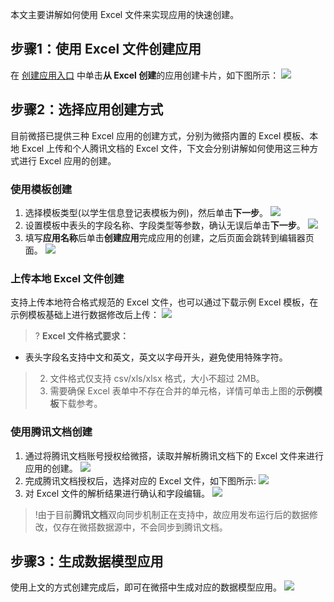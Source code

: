 
本文主要讲解如何使用 Excel 文件来实现应用的快速创建。

## 步骤1：使用 Excel 文件创建应用
在 [创建应用入口](https://console.cloud.tencent.com/lowcode/create) 中单击**从 Excel 创建**的应用创建卡片，如下图所示：
![](https://qcloudimg.tencent-cloud.cn/raw/bf78aa097d41ffa219a392e1141a3a4b.png)

## 步骤2：选择应用创建方式
目前微搭已提供三种 Excel 应用的创建方式，分别为微搭内置的 Excel 模板、本地 Excel 上传和个人腾讯文档的 Excel 文件，下文会分别讲解如何使用这三种方式进行 Excel 应用的创建。



### 使用模板创建

1. 选择模板类型(以学生信息登记表模板为例)，然后单击**下一步**。
![](https://qcloudimg.tencent-cloud.cn/raw/f8198d83d874b91be3f9f6ab3613d65b.png)
2. 设置模板中表头的字段名称、字段类型等参数，确认无误后单击**下一步**。
![](https://qcloudimg.tencent-cloud.cn/raw/de406194d59e5e856a3869d5ba27d4e6.png)
3. 填写**应用名称**后单击**创建应用**完成应用的创建，之后页面会跳转到编辑器页面。
![](https://qcloudimg.tencent-cloud.cn/raw/37fbc79bfa0ad798fc6292c857364fe5.png)


### 上传本地 Excel 文件创建
支持上传本地符合格式规范的 Excel 文件，也可以通过下载示例 Excel 模板，在示例模板基础上进行数据修改后上传：
![](https://qcloudimg.tencent-cloud.cn/raw/ee962ff91942f772b99c78a6c9ea5516.png)
>? **Excel 文件格式要求：**
- 表头字段名支持中文和英文，英文以字母开头，避免使用特殊字符。
>2. 文件格式仅支持 csv/xls/xlsx 格式，大小不超过 2MB。
>3. 需要确保 Excel 表单中不存在合并的单元格，详情可单击上图的**示例模板**下载参考。

### 使用腾讯文档创建
1. 通过将腾讯文档账号授权给微搭，读取并解析腾讯文档下的 Excel 文件来进行应用的创建。
![](https://qcloudimg.tencent-cloud.cn/raw/d4850d02035cfd66752ad962130a7b20.png)
2. 完成腾讯文档授权后，选择对应的 Excel 文件，如下图所示:
![](https://qcloudimg.tencent-cloud.cn/raw/cea20339e05552b9fe01aa1299c02a7b.png)
3. 对 Excel 文件的解析结果进行确认和字段编辑。
![](https://qcloudimg.tencent-cloud.cn/raw/63be132a28a3307871cdf4c5fb42a585.png)
>!由于目前**腾讯文档**双向同步机制正在支持中，故应用发布运行后的数据修改，仅存在微搭数据源中，不会同步到腾讯文档。


## 步骤3：生成数据模型应用
使用上文的方式创建完成后，即可在微搭中生成对应的数据模型应用。
![](https://qcloudimg.tencent-cloud.cn/raw/a9a0427d6331cf74c710c0656d90b79d.png)

